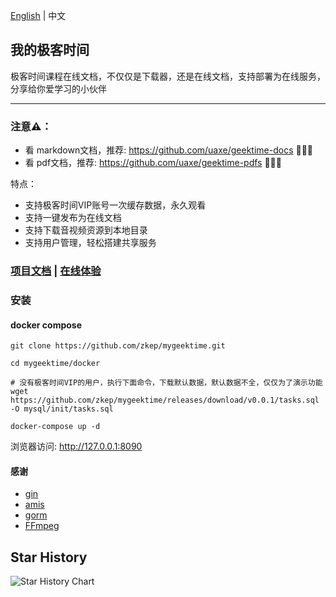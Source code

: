  [English](./README_US.md) | 中文
 

## 我的极客时间
极客时间课程在线文档，不仅仅是下载器，还是在线文档，支持部署为在线服务，分享给你爱学习的小伙伴

---
### 注意⚠️： 

* 看 markdown文档，推荐: https://github.com/uaxe/geektime-docs 🌟🌟🌟
* 看 pdf文档，推荐:  https://github.com/uaxe/geektime-pdfs 🌟🌟🌟

特点：
 * 支持极客时间VIP账号一次缓存数据，永久观看
 * 支持一键发布为在线文档
 * 支持下载音视频资源到本地目录
 * 支持用户管理，轻松搭建共享服务


### [项目文档](https://zkep.github.io/mygeektime/) | [在线体验](https://mygeektime.anyfun.tech)


### 安装

#### docker compose

```shell
git clone https://github.com/zkep/mygeektime.git

cd mygeektime/docker

# 没有极客时间VIP的用户，执行下面命令，下载默认数据，默认数据不全，仅仅为了演示功能
wget https://github.com/zkep/mygeektime/releases/download/v0.0.1/tasks.sql -O mysql/init/tasks.sql

docker-compose up -d
```
浏览器访问:  http://127.0.0.1:8090



#### 感谢
* [gin](https://github.com/gin-gonic/gin)
* [amis](https://github.com/baidu/amis)
* [gorm](https://github.com/go-gorm/gorm)
* [FFmpeg](https://ffmpeg.org/download.html)

## Star History

<picture>
  <source
    media="(prefers-color-scheme: dark)"
    srcset="
      https://api.star-history.com/svg?repos=zkep/mygeektime&type=Date&theme=dark
    "
  />
  <source
    media="(prefers-color-scheme: light)"
    srcset="
      https://api.star-history.com/svg?repos=zkep/mygeektime&type=Date
    "
  />
  <img
    alt="Star History Chart"
    src="https://api.star-history.com/svg?repos=zkep/mygeektime&type=Date"
  />
</picture>